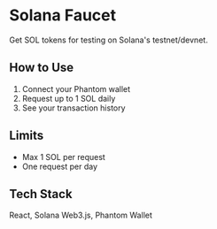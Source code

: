 # Solana Faucet

Get SOL tokens for testing on Solana's testnet/devnet.

## How to Use

1. Connect your Phantom wallet
2. Request up to 1 SOL daily
3. See your transaction history


## Limits

- Max 1 SOL per request
- One request per day

## Tech Stack

React, Solana Web3.js, Phantom Wallet

